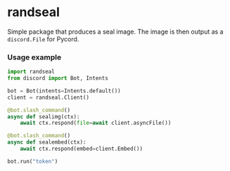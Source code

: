 # randseal
Simple package that produces a seal image. The image is then output as a `discord.File` for Pycord.

### Usage example
```py
import randseal
from discord import Bot, Intents

bot = Bot(intents=Intents.default())
client = randseal.Client()

@bot.slash_command()
async def sealimg(ctx):
	await ctx.respond(file=await client.asyncFile())

@bot.slash_command()
async def sealembed(ctx):
	await ctx.respond(embed=client.Embed())

bot.run("token")
```